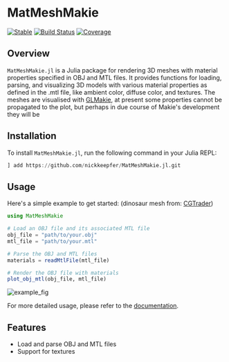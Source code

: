 # MatMeshMakie

[![Stable](https://img.shields.io/badge/docs-stable-blue.svg)](https://nickkeepfer.github.io/MatMeshMakie.jl/)
[![Build Status](https://github.com/nickkeepfer/MatMeshMakie.jl/actions/workflows/CI.yml/badge.svg?branch=main)](https://github.com/nickkeepfer/MatMeshMakie.jl/actions/workflows/CI.yml?query=branch%3Amain)
[![Coverage](https://codecov.io/gh/nickkeepfer/MatMeshMakie.jl/branch/main/graph/badge.svg)](https://codecov.io/gh/nickkeepfer/MatMeshMakie.jl)

## Overview

`MatMeshMakie.jl` is a Julia package for rendering 3D meshes with material properties specified in OBJ and MTL files. It provides functions for loading, parsing, and visualizing 3D models with various material properties as defined in the .mtl file, like ambient color, diffuse color, and textures. The meshes are visualised with [GLMakie](https://docs.makie.org/stable/), at present some properties cannot be propagated to the plot, but perhaps in due course of Makie's development they will be

## Installation

To install `MatMeshMakie.jl`, run the following command in your Julia REPL:

```julia
] add https://github.com/nickkeepfer/MatMeshMakie.jl.git
```

## Usage

Here's a simple example to get started:
(dinosaur mesh from: [CGTrader](https://www.cgtrader.com/items/4627898/download-page))
```julia
using MatMeshMakie

# Load an OBJ file and its associated MTL file
obj_file = "path/to/your.obj"
mtl_file = "path/to/your.mtl"

# Parse the OBJ and MTL files
materials = readMtlFile(mtl_file)

# Render the OBJ file with materials
plot_obj_mtl(obj_file, mtl_file)

```
![example_fig](https://github.com/nickkeepfer/MatMeshMakie.jl/assets/45045579/6d43ac67-7f19-49c7-9d43-26e21ec12920)


For more detailed usage, please refer to the [documentation](https://nickkeepfer.github.io/MatMeshMakie.jl/stable).

## Features

- Load and parse OBJ and MTL files
- Support for textures
